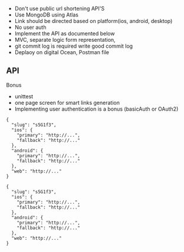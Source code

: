 - Don't use public url shortening API'S
- Use MongoDB using Atlas
- Link should be directed based on platform(ios, android, desktop)
- No user auth
- Implement the API as documented below
- MVC, separate logic form representation,
- git commit log is required write good commit log
- Deplaoy on digital Ocean, Postman file


API 
- 

Bonus
- unittest
- one page screen for smart links generation
- Implementing user authentication is a bonus (basicAuth or OAuth2)
```
{
  "slug": "s5G1f3",
  "ios": {
    "primary": "http://...",
    "fallback": "http://..."
  },
  "android": {
    "primary": "http://...",
    "fallback": "http://..."
  },
  "web": "http://..."
}

{
  "slug": "s5G1f3",
  "ios": {
    "primary": "http://...",
    "fallback": "http://..."
  },
  "android": {
    "primary": "http://...",
    "fallback": "http://..."
  },
  "web": "http://..."
}
```